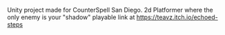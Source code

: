 Unity project made for CounterSpell San Diego.
2d Platformer where the only enemy is your "shadow"
playable link at https://teavz.itch.io/echoed-steps


